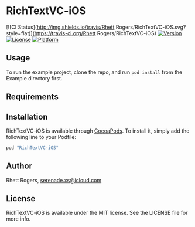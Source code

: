 # RichTextVC-iOS

[![CI Status](http://img.shields.io/travis/Rhett Rogers/RichTextVC-iOS.svg?style=flat)](https://travis-ci.org/Rhett Rogers/RichTextVC-iOS)
[![Version](https://img.shields.io/cocoapods/v/RichTextVC-iOS.svg?style=flat)](http://cocoapods.org/pods/RichTextVC-iOS)
[![License](https://img.shields.io/cocoapods/l/RichTextVC-iOS.svg?style=flat)](http://cocoapods.org/pods/RichTextVC-iOS)
[![Platform](https://img.shields.io/cocoapods/p/RichTextVC-iOS.svg?style=flat)](http://cocoapods.org/pods/RichTextVC-iOS)

## Usage

To run the example project, clone the repo, and run `pod install` from the Example directory first.

## Requirements

## Installation

RichTextVC-iOS is available through [CocoaPods](http://cocoapods.org). To install
it, simply add the following line to your Podfile:

```ruby
pod "RichTextVC-iOS"
```

## Author

Rhett Rogers, serenade.xs@icloud.com

## License

RichTextVC-iOS is available under the MIT license. See the LICENSE file for more info.
